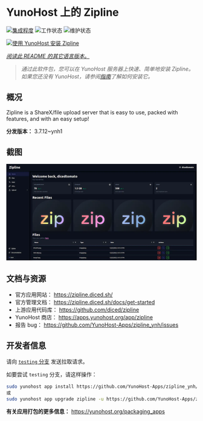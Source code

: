 <!--
注意：此 README 由 <https://github.com/YunoHost/apps/tree/master/tools/readme_generator> 自动生成
请勿手动编辑。
-->

# YunoHost 上的 Zipline

[![集成程度](https://apps.yunohost.org/badge/integration/zipline)](https://ci-apps.yunohost.org/ci/apps/zipline/)
![工作状态](https://apps.yunohost.org/badge/state/zipline)
![维护状态](https://apps.yunohost.org/badge/maintained/zipline)

[![使用 YunoHost 安装 Zipline](https://install-app.yunohost.org/install-with-yunohost.svg)](https://install-app.yunohost.org/?app=zipline)

*[阅读此 README 的其它语言版本。](./ALL_README.md)*

> *通过此软件包，您可以在 YunoHost 服务器上快速、简单地安装 Zipline。*  
> *如果您还没有 YunoHost，请参阅[指南](https://yunohost.org/install)了解如何安装它。*

## 概况

Zipline is a ShareX/file upload server that is easy to use, packed with features, and with an easy setup! 

**分发版本：** 3.7.12~ynh1

## 截图

![Zipline 的截图](./doc/screenshots/screenshot.png)

## 文档与资源

- 官方应用网站： <https://zipline.diced.sh/>
- 官方管理文档： <https://zipline.diced.sh/docs/get-started>
- 上游应用代码库： <https://github.com/diced/zipline>
- YunoHost 商店： <https://apps.yunohost.org/app/zipline>
- 报告 bug： <https://github.com/YunoHost-Apps/zipline_ynh/issues>

## 开发者信息

请向 [`testing` 分支](https://github.com/YunoHost-Apps/zipline_ynh/tree/testing) 发送拉取请求。

如要尝试 `testing` 分支，请这样操作：

```bash
sudo yunohost app install https://github.com/YunoHost-Apps/zipline_ynh/tree/testing --debug
或
sudo yunohost app upgrade zipline -u https://github.com/YunoHost-Apps/zipline_ynh/tree/testing --debug
```

**有关应用打包的更多信息：** <https://yunohost.org/packaging_apps>
